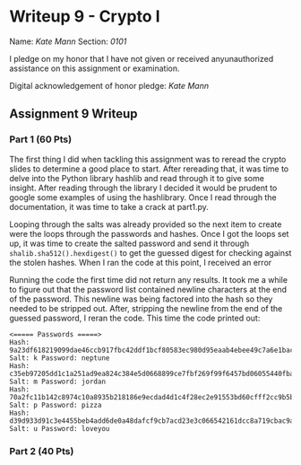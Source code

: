 Writeup 9 - Crypto I
=====

Name: *Kate Mann*
Section: *0101*

I pledge on my honor that I have not given or received anyunauthorized assistance on this assignment or examination.

Digital acknowledgement of honor pledge: *Kate Mann*

## Assignment 9 Writeup

### Part 1 (60 Pts)
The first thing I did when tackling this assignment was to reread the crypto slides to determine a good place to start. 
After rereading that, it was time to delve into the Python library hashlib and read through it to give some insight.
After reading through the library I decided it would be prudent to google some examples of using the hashlibrary.
Once I read through the documentation, it was time to take a crack at part1.py. 

Looping through the salts was already provided so the next item to create were the loops through the passwords and 
hashes. Once I got the loops set up, it was time to create the salted password and send it through 
`shalib.sha512().hexdigest()` to get the guessed digest for checking against the stolen hashes. When I ran the code at
this point, I received an error

Running the code the first time did not return any results. It took me a while to figure out that the password list
contained newline characters at the end of the password. This newline was being factored into the hash so they needed
to be stripped out. After, stripping the newline from the end of the guessed password, I reran the code. This time
the code printed out: 

```
<===== Passwords =====>
Hash: 9a23df618219099dae46ccb917fbc42ddf1bcf80583ec980d95eaab4ebee49c7a6e1bac13882cf5dd8d3850c137fdff378e53810e98f7e9508ca8516e883458e
Salt: k Password: neptune
Hash: c35eb97205dd1c1a251ad9ea824c384e5d0668899ce7fbf269f99f6457bd06055440fba178593b1f9d4bfbc7e968d48709bc03e7ff57056230a79bc6b85d92c8
Salt: m Password: jordan
Hash: 70a2fc11b142c8974c10a8935b218186e9ecdad4d1c4f28ec2e91553bd60cfff2cc9b5be07e206a2dae3906b75c83062e1afe28ebe0748a214307bcb03ad116f
Salt: p Password: pizza
Hash: d39d933d91c3e4455beb4add6de0a48dafcf9cb7acd23e3c066542161dcc8a719cbac9ae1eb7c9e71a7530400795f574bd55df17a2d496089cd70f8ae34bf267
Salt: u Password: loveyou
 ```
### Part 2 (40 Pts)


